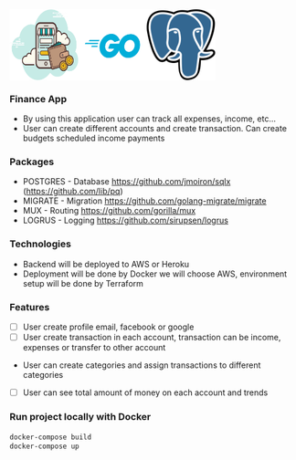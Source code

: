 <div style="display:flex">
  <img src="/public/bg_banner.png" alt="Alt text" title="Optional title" width="120">
  <img src="/public/go-logo.png" alt="Alt text" title="Optional title" width="120">
  <img src="/public/postgres.png" alt="Alt text" title="Optional title" width="120">
</div>

### Finance App
- By using this application user can track all expenses, income, etc...
- User can create different accounts and create transaction. Can create budgets scheduled income payments


### Packages

- POSTGRES - Database https://github.com/jmoiron/sqlx (https://github.com/lib/pq)
- MIGRATE - Migration https://github.com/golang-migrate/migrate
- MUX - Routing https://github.com/gorilla/mux
- LOGRUS - Logging  https://github.com/sirupsen/logrus


### Technologies

- Backend will be deployed to AWS or Heroku
- Deployment will be done by Docker we will choose AWS, environment setup will be done by Terraform


### Features
* [ ] User create profile email, facebook or google 
* [ ] User create transaction in each account, transaction can be income, expenses or transfer to other account
* User can create categories and assign transactions to different categories
* [ ] User can see total amount of money on each account and trends


### Run project locally with Docker
```
docker-compose build
docker-compose up

```

